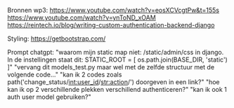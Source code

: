 Bronnen wp3:
https://www.youtube.com/watch?v=eosXCVcgtPw&t=155s
https://www.youtube.com/watch?v=ynToND_xOAM
https://reintech.io/blog/writing-custom-authentication-backend-django

Styling: 
https://getbootstrap.com/


Prompt chatgpt: 
"waarom mijn static map niet: /static/admin/css in django. In de instellingen staat dit: STATIC_ROOT = [
    os.path.join(BASE_DIR, 'static')
]"
"vervang dit models_test.py maar wel met de zelfde structuur met de volgende code..."
"kan ik 2 codes zoals path('change_status/<int:user_id>/<str:action>/') doorgeven in een link?"
"hoe kan ik op 2 verschillende plekken verschillend authenticeren?"
"kan ik ook 1 auth user model gebruiken?"
